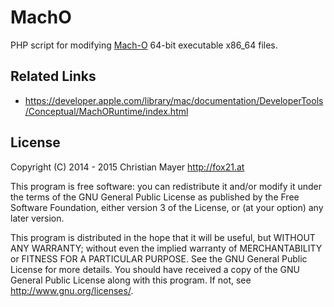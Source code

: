 # MachO
PHP script for modifying [Mach-O](https://en.wikipedia.org/wiki/Mach-O) 64-bit executable x86_64 files.

## Related Links
- <https://developer.apple.com/library/mac/documentation/DeveloperTools/Conceptual/MachORuntime/index.html>

## License
Copyright (C) 2014 - 2015 Christian Mayer <http://fox21.at>

This program is free software: you can redistribute it and/or modify it under the terms of the GNU General Public License as published by the Free Software Foundation, either version 3 of the License, or (at your option) any later version.

This program is distributed in the hope that it will be useful, but WITHOUT ANY WARRANTY; without even the implied warranty of MERCHANTABILITY or FITNESS FOR A PARTICULAR PURPOSE. See the GNU General Public License for more details. You should have received a copy of the GNU General Public License along with this program. If not, see <http://www.gnu.org/licenses/>.
